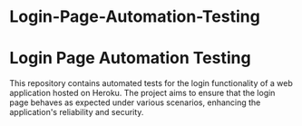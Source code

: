 # Login-Page-Automation-Testing
<!DOCTYPE html>
<html lang="en">
<head>
    <meta charset="UTF-8">
    <meta name="viewport" content="width=device-width, initial-scale=1.0">
    <title>Login Page Automation Testing</title>
</head>
<body>

<h1>Login Page Automation Testing</h1>

<p>This repository contains automated tests for the login functionality of a web application hosted on Heroku. The project aims to ensure that the login page behaves as expected under various scenarios, enhancing the application's reliability and security.</p>
